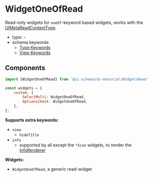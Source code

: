 # WidgetOneOfRead

Read-only widgets for `oneOf`-keyword based widgets, works with the [UIMetaReadContextType](/docs/core-meta#read-context).

- type: -
- schema keywords
    - [Type Keywords](/docs/schema#type-string)
    - [View Keywords](/docs/schema#view-keyword)

## Components

```js
import {WidgetOneOfRead} from '@ui-schema/ds-material/WidgetsRead'

const widgets = {
    custom: {
        SelectMulti: WidgetOneOfRead,
        OptionsCheck: WidgetOneOfRead,
    },
};
```

**Supports extra keywords:**

- `view`
    - `hideTitle`
- `info`
    - supported by all except the `*Icon` widgets, to render the [InfoRenderer](/docs/ds-material/InfoRenderer)

**Widgets:**

- `WidgetOneOfRead`, a generic read-widget
